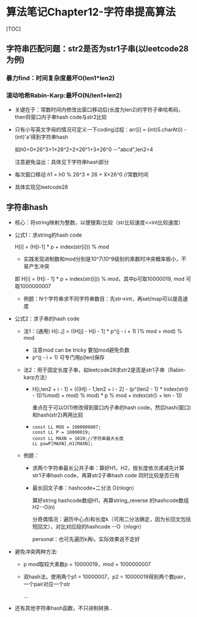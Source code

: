 # 算法笔记Chapter12-字符串提高算法

[TOC]

## 字符串匹配问题：str2是否为str1子串(以leetcode28为例)

### 暴力find：时间复杂度最坏O(len1*len2)

### 滚动哈希Rabin-Karp:最坏O(N/len1+len2)

* 关键在于：常数时间内修改出窗口移动后(长度为len2)的字符子串哈希码，then将窗口内子串hash code与str2比较

* 只有小写英文字母的情况可定义一下coding过程：arr[i] = (int)S.charAt(i) - (int)'a'得到字符串hash

  如*h*0=0×26^3+1×26^2+2×26^1+3×26^0 --"abcd",len2=4

  注意避免溢出：具体见下字符串hash部分

* 每次窗口移动 *h*1 = *h*0 % 26^3 × 26 + X×26^0 //常数时间

* 具体实现见leetcode28

  

## 字符串hash

* 核心：将string映射为整数，以便搜索/比较（str比较速度<<int比较速度）

* 公式1：求string的hash code

  H[i] = (H[i-1] * p + index(str[i])) % mod
  * 实践发现进制数和mod分别是10^7\10^9级别的素数时冲突概率极小，不易产生冲突

  即 H[i] = (H[i - 1] * p + index(str[i])) % mod，其中p可取10000019, mod 可取1000000007

  * 例题：N个字符串求不同字符串数目：先str->int，再set/map可以提高速度

* 公式2：求子串的hash code
  * 法1：(通用)  H[i..j] = ((H[j] - H[i - 1] * p^(j - i + 1) )% mod + mod) % mod
    
    * 注意mod can be tricky 要加mod避免负数
    *  p^(j - i + 1) 可专门用p[len]保存
  * 法2：用于固定长度子串，如leetcode28求str2是否是str1子串（Rabin-karp方法）

    * H[i,len2 + i - 1] = (((H[i - 1,len2 + i - 2] - (p^(len2 - 1)  * index(str[i - 1])%mod) + mod) % mod) * p % mod + index(str[i + len - 1])

      重点在于可以O(1)修改得到窗口内子串的hash code，然后hash(窗口)和hash(str2)两两比较

    * ```
      const LL MOD = 1000000007;
      const LL P = 10000019;
      const LL MAXN = 1010;//字符串最大长度
      LL powP[MAXN],H1[MAXN];
      ```

  * 例题：
    
    * 求两个字符串最长公共子串：算好H1，H2，按长度依次递减先计算str1子串hash code，再算str2子串hash code 同时比较是否已有
    
    * 最长回文子串：hashcode+二分法 O(nlogn）
    
      算好string hashcode数组H1，再算string_reverse 的hashcode数组H2--O(n)
    
      分奇偶情况：遍历中心点i和长度k（可用二分法确定，因为长回文包括短回文），对比对应段的hashcode --O（nlogn）
    
      personal：也可先遍历k再i，实际效果说不定好

* 避免冲突两种方法:

  * p mod取较大素数p = 10000019，mod = 1000000007

  * 双hash法，使用两个p1 = 10000007，p2 = 10000019得到两个数pair，一个pair对应一个str

    ...

* 还有其他字符串hash函数，不只进制转换..

























